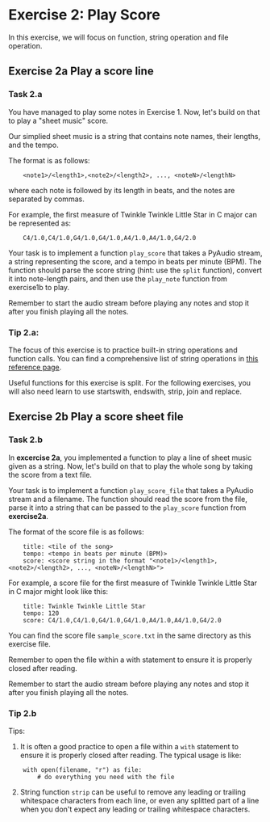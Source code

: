 # Exercise 2: Play Score

In this exercise, we will focus on function, string operation and file operation.

## Exercise 2a Play a score line

### Task 2.a
You have managed to play some notes in Exercise 1. Now, let's build on that to play a "sheet music" score.

Our simplied sheet music is a string that contains note names, their lengths, and the tempo. 

The format is as follows:
```
    <note1>/<length1>,<note2>/<length2>, ..., <noteN>/<lengthN>
```
where each note is followed by its length in beats, and the notes are separated by commas.

For example, the first measure of Twinkle Twinkle Little Star in C major can be represented as:
```
    C4/1.0,C4/1.0,G4/1.0,G4/1.0,A4/1.0,A4/1.0,G4/2.0
```

Your task is to implement a function `play_score` that takes a PyAudio stream, a string representing the score, and a tempo in beats per minute (BPM). The function should parse the score string (hint: use the `split` function), convert it into note-length pairs, and then use the `play_note` function from exercise1b to play.

Remember to start the audio stream before playing any notes and stop it after you finish playing all the notes.

### Tip 2.a:
The focus of this exercise is to practice built-in string operations and function calls. You can find a comprehensive list of string operations in [this reference page](https://www.w3schools.com/python/python_ref_string.asp).

Useful functions for this exercise is split. For the following exercises, you will also need learn to use startswith, endswith, strip, join and replace.

## Exercise 2b Play a score sheet file

### Task 2.b
In **excercise 2a**, you implemented a function to play a line of sheet music given as a string.  Now, let's build on that to play the whole song by taking the score from a text file.

Your task is to implement a function `play_score_file` that takes a PyAudio stream and a filename.  The function should read the score from the file, parse it into a string that can be passed to the `play_score` function from **exercise2a**.

The format of the score file is as follows:
```
    title: <tile of the song>
    tempo: <tempo in beats per minute (BPM)>
    score: <score string in the format "<note1>/<length1>,<note2>/<length2>, ..., <noteN>/<lengthN>">
```

For example, a score file for the first measure of Twinkle Twinkle Little Star in C major might look like this:
```
    title: Twinkle Twinkle Little Star
    tempo: 120
    score: C4/1.0,C4/1.0,G4/1.0,G4/1.0,A4/1.0,A4/1.0,G4/2.0
```
You can find the score file `sample_score.txt` in the same directory as this exercise file.

Remember to open the file within a with statement to ensure it is properly closed after reading.

Remember to start the audio stream before playing any notes and stop it after you finish playing all the notes.

### Tip 2.b
Tips:
1. It is often a good practice to open a file within a `with` statement to ensure it is properly closed after reading.  The typical usage is like:
```
    with open(filename, "r") as file:
        # do everything you need with the file
```
2. String function `strip` can be useful to remove any leading or trailing whitespace characters from each line, or even any splitted part of a line when you don't expect any leading or trailing whitespace characters.
